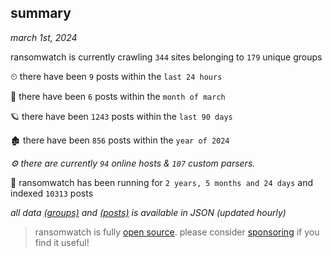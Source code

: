 
## summary
_march 1st, 2024_

ransomwatch is currently crawling `344` sites belonging to `179` unique groups

⏲ there have been `9` posts within the `last 24 hours`

🦈 there have been `6` posts within the `month of march`

🪐 there have been `1243` posts within the `last 90 days`

🏚 there have been `856` posts within the `year of 2024`

_⚙️ there are currently `94` online hosts & `107` custom parsers._

🦕 ransomwatch has been running for `2 years, 5 months and 24 days` and indexed `10313` posts

_all data  [(groups)](http://ransomwhat.telemetry.ltd/groups) and [(posts)](http://ransomwhat.telemetry.ltd/posts) is available in JSON (updated hourly)_

> ransomwatch is fully [open source](https://github.com/joshhighet/ransomwatch#ransomwatch--). please consider [sponsoring](https://github.com/sponsors/joshhighet) if you find it useful!
